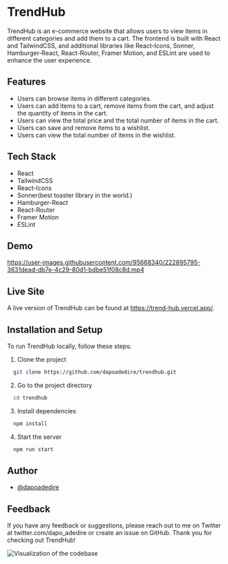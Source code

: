 # TrendHub

TrendHub is an e-commerce website that allows users to view items in different categories and add them to a cart. The frontend is built with React and TailwindCSS, and additional libraries like React-Icons, Sonner, Hamburger-React, React-Router, Framer Motion, and ESLint are used to enhance the user experience.

## Features

- Users can browse items in different categories.
- Users can add items to a cart, remove items from the cart, and adjust the quantity of items in the cart.
- Users can view the total price and the total number of items in the cart.
- Users can save and remove items to a wishlist.
- Users can view the total number of items in the wishlist.

## Tech Stack

- React
- TailwindCSS
- React-Icons
- Sonner(best toaster library in the world.)
- Hamburger-React
- React-Router
- Framer Motion
- ESLint

## Demo


https://user-images.githubusercontent.com/95668340/222895795-3631dead-db7e-4c29-80d1-bdbe51f08c8d.mp4




## Live Site

A live version of TrendHub can be found at <https://trend-hub.vercel.app/>.

## Installation and Setup

To run TrendHub locally, follow these steps:

1. Clone the project

```bash
  git clone https://github.com/dapoadedire/trendhub.git
```

2. Go to the project directory

```bash
  cd trendhub
```

3. Install dependencies

```bash
  npm install
```

4. Start the server

```bash
  npm run start
```


## Author

- [@dapoadedire](https://www.github.com/dapoadedire)

## Feedback

If you have any feedback or suggestions, please reach out to me on Twitter at twitter.com/dapo_adedire or create an issue on GitHub. Thank you for checking out TrendHub!




![Visualization of the codebase](./diagram.svg)
